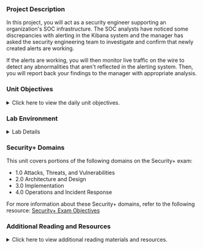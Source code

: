 

### Project Description

In this project, you will act as a security engineer supporting an organization's SOC infrastructure. The SOC analysts have noticed some discrepancies with alerting in the Kibana system and the manager has asked the security engineering team to investigate and confirm that newly created alerts are working. 

If the alerts are working, you will then monitor live traffic on the wire to detect any abnormalities that aren't reflected in the alerting system. Then, you will report back your findings to the manager with appropriate analysis.


### Unit Objectives 

<details>
    <summary>Click here to view the daily unit objectives.</summary>

  <br>

- **Days 1 and 2:** Alert and Attacking Target 1

    - Configure alerts in Kibana 
    - Attack a machine on the network.
    - Capture the flag on the victim machine.

- **Day 3:** Wireshark Strikes Back

    - Capture network traffic
    - Investigate a number of suspicious activities
    - Collect corporate misuse evidence
    - Work in groups to create a presentation


- **Day 4:** Final Group Presentations

    - Complete and submit group presentations
    - Submit an offensive red team analysis
    - Submit a defensive blue team analysis
    - Submit a network forensic analysis. 

</details>


### Lab Environment


<details><summary>Lab Details</summary>
<br>

In this unit, you will be using a new Web Vulns lab environment located in Windows Azure Lab Services. RDP into the **Windows RDP host machine** using the following credentials:

  - Username: `azadmin`
  - Password: `p4ssw0rd*`

This is a diagram of the network and the machines that will be used in this lab:

![](Images/final-project-setup.png)

Open the Hyper-V Manager to access the nested machines:

**ELK machine credentials:** The same ELK setup that you created in Project 1. It holds the Kibana dashboards.
- Username: `vagrant`
- Password: `vagrant`
- IP Address: `192.168.1.100`

**Kali:** A standard Kali Linux machine for use in the penetration test on Day 1. 
- Username: `root`
- Password: `toor`
- IP Address: `192.168.1.90`

**Capstone:** Filebeat and Metricbeat are installed and will forward logs to the ELK machine. 
- IP Address: `192.168.1.105`
   - Please note that this VM is in the network solely for the purpose of testing alerts.

**Target 1:** Exposes a vulnerable WordPress server.
- IP Address: `192.168.1.110`

**Target 2:** Students should ignore Target 2 until they have completed all other parts of the project.

</details>  



### Security+ Domains

This unit covers portions of the following domains on the Security+ exam:

- 1.0 Attacks, Threats, and Vulnerabilities 
- 2.0 Architecture and Design 
- 3.0 Implementation
- 4.0 Operations and Incident Response 

For more information about these Security+ domains, refer to the following resource: [Security+ Exam Objectives](https://comptiacdn.azureedge.net/webcontent/docs/default-source/exam-objectives/comptia-security-sy0-601-exam-objectives-(2-0).pdf?sfvrsn=8c5889ff_2)


### Additional Reading and Resources

<details> 
<summary> Click here to view additional reading materials and resources. </summary>
</br>

These resources are provided as optional, recommended resources to supplement the concepts covered in this unit.

- [SANS Pentesting Cheatsheet](https://www.sans.org/blog/sans-poster-building-a-better-pen-tester-pdf-download/)


</details>
